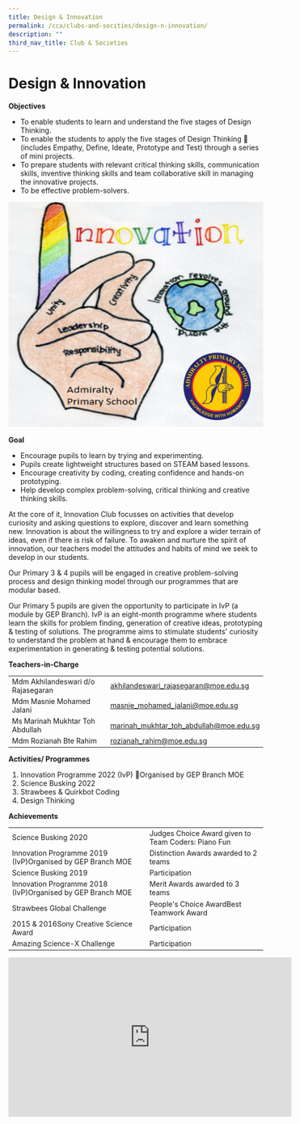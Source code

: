 ```yaml
---
title: Design & Innovation
permalink: /cca/clubs-and-socities/design-n-innovation/
description: ""
third_nav_title: Club & Societies
---
```


# Design & Innovation

**Objectives**

- To enable students to learn and understand the five stages of Design Thinking.
- To enable the students to apply the five stages of Design Thinking  (includes Empathy, Define, Ideate, Prototype and Test) through a series of mini projects.
- To prepare students with relevant critical thinking skills, communication skills, inventive thinking skills and team collaborative skill in managing the innovative projects.
- To be effective problem-solvers.

![](/images/Picture1-1.png)

**Goal**

- Encourage pupils to learn by trying and experimenting.
- Pupils create lightweight structures based on STEAM based lessons.
- Encourage creativity by coding, creating confidence and hands-on prototyping.
- Help develop complex problem-solving, critical thinking and creative thinking skills.

At the core of it, Innovation Club focusses on activities that develop curiosity and asking questions to explore, discover and learn something new. Innovation is about the willingness to try and explore a wider terrain of ideas, even if there is risk of failure. To awaken and nurture the spirit of innovation, our teachers model the attitudes and habits of mind we seek to develop in our students.

Our Primary 3 & 4 pupils will be engaged in creative problem-solving process and design thinking model through our programmes that are modular based.

Our Primary 5 pupils are given the opportunity to participate in IvP (a module by GEP Branch). IvP is an eight-month programme where students learn the skills for problem finding, generation of creative ideas, prototyping & testing of solutions. The programme aims to stimulate students' curiosity to understand the problem at hand & encourage them to embrace experimentation in generating & testing potential solutions.

**Teachers-in-Charge**

|                                    |                                         |
| ---------------------------------- | --------------------------------------- |
| Mdm Akhilandeswari d/o Rajasegaran | akhilandeswari_rajasegaran@moe.edu.sg   |
| Mdm Masnie Mohamed Jalani          | masnie_mohamed_jalani@moe.edu.sg        |
| Ms Marinah Mukhtar Toh Abdullah    | marinah_mukhtar_toh_abdullah@moe.edu.sg |
| Mdm Rozianah Bte Rahim             | rozianah_rahim@moe.edu.sg               |

**Activities/ Programmes**

1. Innovation Programme 2022 (IvP) Organised by GEP Branch MOE
2. Science Busking 2022
3. Strawbees & Quirkbot Coding
4. Design Thinking

**Achievements**

|                                                            |                                                     |
| ---------------------------------------------------------- | --------------------------------------------------- |
| Science Busking 2020                                       | Judges Choice Award given to Team Coders: Piano Fun |
| Innovation Programme 2019 (IvP)Organised by GEP Branch MOE | Distinction Awards awarded to 2 teams               |
| Science Busking 2019                                       | Participation                                       |
| Innovation Programme 2018 (IvP)Organised by GEP Branch MOE | Merit Awards awarded to 3 teams                     |
| Strawbees Global Challenge                                 | People's Choice AwardBest Teamwork Award            |
| 2015 & 2016Sony Creative Science Award                     | Participation                                       |
| Amazing Science-X Challenge                                | Participation                                       |

<iframe width="560" height="315" src="https://www.youtube.com/embed/XoeVMT5hMYY" title="YouTube video player" frameborder="0" allow="accelerometer; autoplay; clipboard-write; encrypted-media; gyroscope; picture-in-picture" allowfullscreen></iframe>
